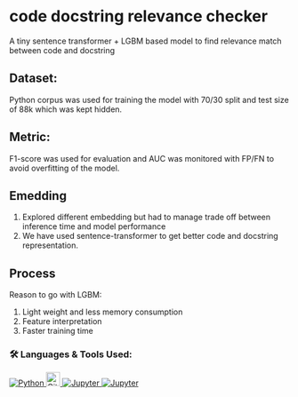 # code docstring relevance checker
  A tiny sentence transformer + LGBM based model to find relevance match between code and docstring

## Dataset:
  Python corpus was used for training the model with 70/30 split and test size of 88k which was kept hidden.

## Metric:
  F1-score was used for evaluation and AUC was monitored with FP/FN to avoid overfitting of the model.

## Emedding
  <ol><li>Explored different embedding but had to manage trade off between inference time and model performance</li>
  <li>We have used sentence-transformer to get better code and docstring representation.</li></ol>

## Process
Reason to go with LGBM: 
<ol>
<li>Light weight and less memory consumption </li>
<li>Feature interpretation </li>
<li>Faster training time </li>
</ol>

### 🛠 Languages & Tools Used:

<p align="left">  
  <a href="https://www.python.org/" target="_blank"> <img alt="Python" src="https://img.shields.io/badge/python%20-%2314354C.svg?&style=for-the-badge&logo=python&logoColor=white"/> </a> 
  <a href="https://git-scm.com/" target="_blank"> <img src="https://img.shields.io/badge/Git-282C34?logo=git" alt="Git logo" title="Git" height="25" /> </a> 
  <a href="https://jupyter.org/" target="_blank"> <img alt="Jupyter" src="https://img.shields.io/badge/Jupyter%20-%23F37626.svg?&style=for-the-badge&logo=Jupyter&logoColor=white" /> </a> 
  <a href="https://streamlit.io/" target="_blank"> <img alt="Jupyter" src="https://th.bing.com/th/id/OIP.srQdUu5yPUu6msmYr_-eQwHaD3?w=308&h=180&c=7&r=0&o=5&pid=1.7" /> </a> 
 
